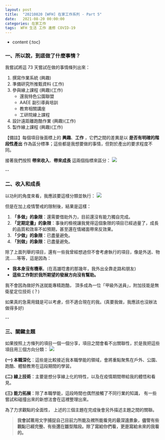 ```yaml
---
layout: post
title:  "20210820 [WFH] 在家工作系列 - Part 5"
date:   2021-08-20 00:00:00
categories: 在家工作
tags:  WFH 生活 工作 進修 COVID-19
---
```



* content
{:toc}


### 一、所以說，到底做了什麼事情？

我嘗試將這 73 天嘗試在做的事情條列出來：
1. 撰寫作業系統 (興趣)
2. 準備研究所推甄資料 (工作)
3. 參與線上課程 (興趣)(工作)
	* 還我特色公園聯盟
	* AAEE 副引導員培訓
	* 教育相關講座
	* 工研院線上課程
4. 設計遠距離跑酷作業 (興趣)(工作)
5. 製作線上課程 (興趣)(工作)

【備註】每個項目後面標上的 **興趣**、**工作** ，它們之間的差異是以 **是否有明確的階段性產出** 作為區分標準；這些都是我想要做的事情，但對於產出的要求程度不同。

接著我們按照 **帶來收入**、**帶來成長** 這兩個指標來區分：
![](https://i.imgur.com/JqWleMN.jpg)


--


### 二、收入和成長
以功利的角度來看，我應該要這樣分類並執行：
![](https://i.imgur.com/3GlITNp.jpg)

但是在加上疫情警戒的限制後，結果是這樣：
1. **「多做」的象限**：還需要借助外力，目前還沒有能力獨自完成。
2. **「定期定量」的象限**：事後的檢視讓我覺得這個象限的項目已經過量了，成長的品質和效率不如預期，甚至還在情緒面帶來反效果。
3. **「少做」的象限**：已盡量避免。
4. **「別做」的象限**：已盡量避免。

除了上面列舉的項目，還有一些我曾經想過但不會考慮執行的項目，像是外送、物流......等等，這是因為：
* **我本身沒有機車**。(在高雄唸書的那幾年，我外出全靠走路和朋友)
* **這些工作對於我所期望的發展方向沒有幫助。**

我不會因為做好外送就能專精跑酷，
頂多成為一位「甲級外送員」，附加技能是無衛星定位技術 (？)

如果真的急需用錢是可以考慮，但不適合現在的我。(真要我做，我應該也沒辦法做得多好)


--


### 三、關鍵主題

如果按照上方條列的項目一個一個分享，項目之間會看不出關聯性，於是我把這些項目用三個方向分類：
![](https://i.imgur.com/weTP8E2.jpg)

**(一) 本職深化**：這些是比較接近我本職學能的領域，會將重點聚焦在戶外、公園、跑酷、體驗教育在這段期間的學習。

**(二) 線上技術**：主要是想分享線上化的特性，以及在疫情期間帶給我的體悟和看見。

**(三) 能力拓展**：除了本職學能，這段時間也偶然接觸了不同行業的知識，
有一些嘗試和碰撞出來的新想法會在這裡整理出來。

為了力求觀點的全面性，
上述的三個主題在完成後會另外描述主題之間的關聯。

> **我會試著用文字捕捉自己目前力所能及裡所能看見的最深遠景象，儘管有些觀點已經完整、有些還在雛型階段。除了寫給你們看，更是寫給未來的我看的。**









